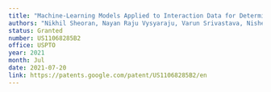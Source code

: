```yaml
---
title: "Machine-Learning Models Applied to Interaction Data for Determing Interaction Goals and Facilitating Experience-Based Modifications to Interface Elements in Online Environments"
authors: "Nikhil Sheoran, Nayan Raju Vysyaraju, Varun Srivastava, Nisheeth Golakiya, Dhruv Singal, Deepali Jain, Atanu Sinha"
status: Granted
number: US11068285B2
office: USPTO
year: 2021
month: Jul
date: 2021-07-20
link: https://patents.google.com/patent/US11068285B2/en
---
```

